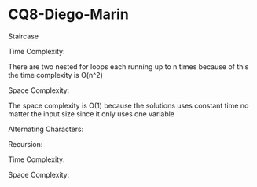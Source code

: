 # CQ8-Diego-Marin

Staircase

Time Complexity:

There are two nested for loops each running up to n times because of this the time complexity is O(n^2)

Space Complexity:

The space complexity is O(1) because the solutions uses constant time no matter the input size since it only uses one variable


Alternating Characters:

Recursion:

Time Complexity:

Space Complexity:
